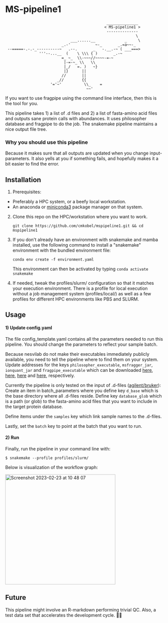 # MS-pipeline1


```
                                             ______________ 
                                            < MS-pipeline1 >
                                             -------------- 
                                                          \ 
                             ___......__             _     \
                         _.-'           ~-_       _.=a~~-_  
 --=====-.-.-_----------~   .--.       _   -.__.-~ ( ___===>
               '''--...__  (    \ \\\ { )       _.-~        
                         =_ ~_  \\-~~~//~~~~-=-~            
                          |-=-~_ \\   \\                    
                          |_/   =. )   ~}                   
                          |}      ||                        
                         //       ||                        
                       _//        {{                        
                    '='~'          \\_    =                 
                                    ~~'    
```


If you want to use fragpipe using the command line interface, then this is the tool for you.


This pipeline takes 1) a list of .d files and 2) a list of fasta-amino acid files and outputs sane protein calls with abundances. It uses philosopher database and fragpipe to do the job. The snakemake pipeline maintains a nice output file tree.

### Why you should use this pipeline

Because it makes sure that all outputs are updated when you change input-parameters. It also yells at you if something fails, and hopefully makes it a bit easier to find the error.


## Installation
1) Prerequisites:
  - Preferably a HPC system, or a beefy local workstation.
  - An anaconda or [miniconda3](https://conda.io/projects/conda/en/latest/user-guide/install/index.html) package manager on that system.

2) Clone this repo on the HPC/workstation where you want to work.
   ```
   git clone https://github.com/cmkobel/mspipeline1.git && cd mspipeline1
   ```

3) If you don't already have an environment with snakemake and mamba installed, use the following command to install a "snakemake" environment with the bundled environment file:
   ```
   conda env create -f environment.yaml
   ```

   This environment can then be activated by typing `conda activate snakemake`


4) If needed, tweak the profiles/slurm/<file> configuration so that it matches your execution environment. There is a profile for local execution without a job management system (profiles/local/) as well as a few profiles for different HPC environments like PBS and SLURM. 
  

## Usage

#### 1) Update config.yaml

The file config_template.yaml contains all the parameters needed to run this pipeline. You should change the parameters to reflect your sample batch.

Because nesvilab do not make their executables immediately publicly available, you need to tell the pipeline where to find them on your system. Update addresses for the keys `philosopher_executable`, `msfragger_jar`, `ionquant_jar` and `fragpipe_executable` which can be downloaded [here](https://github.com/nesvilab/philosopher/releases/latest), [here](https://github.com/Nesvilab/MSFragger/wiki/Preparing-MSFragger#Downloading-MSFragger), [here](https://github.com/Nesvilab/IonQuant#download) and [here](https://github.com/Nesvilab/FragPipe/releases), respectively. 


Currently the pipeline is only tested on the input of .d-files ([agilent/bruker](https://en.wikipedia.org/wiki/Mass_spectrometry_data_format#Proprietary_formats)): Create an item in batch_parameters where you define key `d_base` which is the base directory where all .d-files reside. Define key `database_glob` which is a path (or glob) to the fasta-amino acid files that you want to include in the target protein database. 

Define items under the `samples` key which link sample names to the .d-files.

Lastly, set the `batch` key to point at the batch that you want to run.

#### 2) Run

Finally, run the pipeline in your command line with:
```
$ snakemake --profile profiles/slurm/
```

Below is visualization of the workflow graph:

<img width="350" alt="Screenshot 2023-02-23 at 10 48 07" src="https://user-images.githubusercontent.com/5913696/220872761-47e5a21d-70d5-47f5-9fa1-c986c391a97b.png">

## Future

This pipeline might involve an R-markdown performing trivial QC.
Also, a test data set that accelerates the development cycle. 🚴‍♀️






